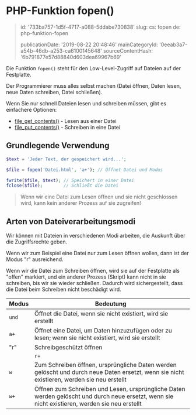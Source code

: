 PHP-Funktion fopen()
====================

> id: '733ba757-1d5f-4717-a088-5ddabe730838'
> slug:
> 	cs: fopen
> 	de: php-funktion-fopen
> 
> publicationDate: '2019-08-22 20:48:46'
> mainCategoryId: '0eeab3a7-a54b-46db-a253-ca6100145648'
> sourceContentHash: '6b791877e57d88840d603dea69967b69'

Die Funktion `fopen()` steht für den Low-Level-Zugriff auf Dateien auf der Festplatte.

Der Programmierer muss alles selbst machen (Datei öffnen, Daten lesen, neue Daten schreiben, Datei schließen).

Wenn Sie nur schnell Dateien lesen und schreiben müssen, gibt es einfachere Optionen:

- <a href="/file-get-contents">file_get_contents()</a> - Lesen aus einer Datei
- <a href="/file-put-contents">file_put_contents()</a> - Schreiben in eine Datei

Grundlegende Verwendung
----------------

```php
$text = 'Jeder Text, der gespeichert wird...';

$file = fopen('Datei.html', 'a+'); // Öffnet Datei und Modus

fwrite($file, $text); // Speichert in einer Datei
fclose($file);        // Schließt die Datei
```

> Wenn wir eine Datei zum Lesen öffnen und sie nicht geschlossen wird, kann kein anderer Prozess auf sie zugreifen!

Arten von Dateiverarbeitungsmodi
----------------------------

Wir können mit Dateien in verschiedenen Modi arbeiten, die Auskunft über die Zugriffsrechte geben.

Wenn wir zum Beispiel eine Datei nur zum Lesen öffnen wollen, dann ist der Modus "r" ausreichend.

Wenn wir die Datei zum Schreiben öffnen, wird sie auf der Festplatte als "offen" markiert, und ein anderer Prozess (Skript) kann nicht in sie schreiben, bis wir sie wieder schließen. Dadurch wird sichergestellt, dass die Datei beim Schreiben nicht beschädigt wird.

| Modus | Bedeutung |
|-------|--------|
| `und` | Öffnet die Datei, wenn sie nicht existiert, wird sie erstellt |
| `a+` | Öffnet eine Datei, um Daten hinzuzufügen oder zu lesen; wenn sie nicht existiert, wird sie erstellt |
| "r" | Schreibgeschützt öffnen |
| | `r+` | Öffnen zum Lesen und Schreiben |
| `w` | Zum Schreiben öffnen, ursprüngliche Daten werden gelöscht und durch neue Daten ersetzt, wenn sie nicht existieren, werden sie neu erstellt |
| `w+` | Öffnen zum Schreiben und Lesen, ursprüngliche Daten werden gelöscht und durch neue ersetzt, wenn sie nicht existieren, werden sie neu erstellt |
